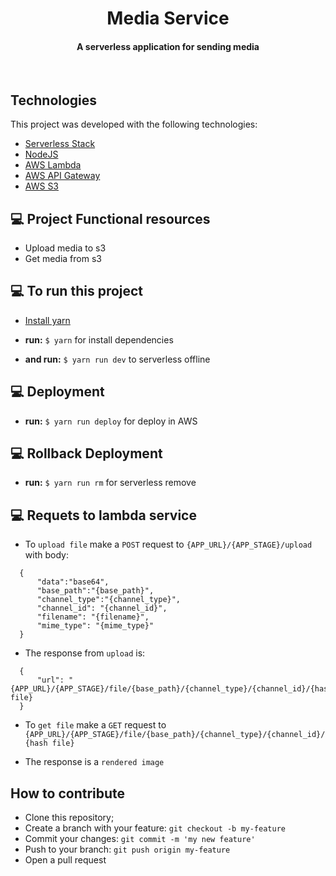 <h1 align="center">
   Media Service
</h1>

<h4 align="center">
  A serverless application for sending media
</h4>

<br>

## Technologies

This project was developed with the following technologies:

- [Serverless Stack](https://serverless.com/)
- [NodeJS](https://nodejs.org/en/)
- [AWS Lambda](https://aws.amazon.com/lambda/?nc1=h_ls)
- [AWS API Gateway](https://aws.amazon.com/api-gateway/?nc1=h_ls)
- [AWS S3](https://aws.amazon.com/s3/)


## 💻 Project Functional resources
* Upload media to s3
* Get media from s3


## 💻 To run this project

* [Install yarn](https://classic.yarnpkg.com/en/docs/install)

* **run:** `$ yarn` for install dependencies

* **and run:** `$ yarn run dev` to serverless offline


## 💻 Deployment

* **run:** `$ yarn run deploy` for deploy in AWS


## 💻 Rollback Deployment

* **run:** `$ yarn run rm` for serverless remove


## 💻 Requets to lambda service

* To `upload file` make a `POST` request to `{APP_URL}/{APP_STAGE}/upload` with body:

 ```
   {
       "data":"base64",
       "base_path":"{base_path}",
       "channel_type":"{channel_type}",
       "channel_id": "{channel_id}",
       "filename": "{filename}",
       "mime_type": "{mime_type}"
   }
 ```

* The response from `upload` is:

 ```
   {
       "url": "{APP_URL}/{APP_STAGE}/file/{base_path}/{channel_type}/{channel_id}/{hash file}
   }
 ```
 
 * To `get file` make a `GET` request to `{APP_URL}/{APP_STAGE}/file/{base_path}/{channel_type}/{channel_id}/{hash file}`
 
 * The response is a `rendered image`
 

## How to contribute

- Clone this repository;
- Create a branch with your feature: `git checkout -b my-feature`
- Commit your changes: `git commit -m 'my new feature'`
- Push to your branch: `git push origin my-feature`
- Open a pull request
